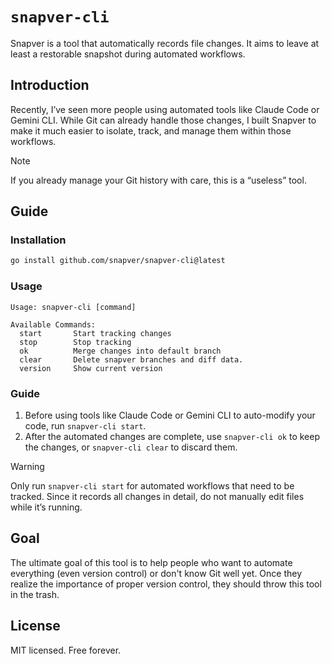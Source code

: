 # `snapver-cli`

Snapver is a tool that automatically records file changes. It aims to leave at least a restorable snapshot during automated workflows.

## Introduction

Recently, I’ve seen more people using automated tools like Claude Code or Gemini CLI.
While Git can already handle those changes, I built Snapver to make it much easier to isolate, track, and manage them within those workflows.

> [!NOTE]  
> If you already manage your Git history with care, this is a “useless” tool.

## Guide

### Installation

```sh
go install github.com/snapver/snapver-cli@latest
```

### Usage

```
Usage: snapver-cli [command]

Available Commands:
  start       Start tracking changes
  stop        Stop tracking
  ok          Merge changes into default branch
  clear       Delete snapver branches and diff data.
  version     Show current version
```

### Guide

1. Before using tools like Claude Code or Gemini CLI to auto-modify your code, run `snapver-cli start`.
2. After the automated changes are complete, use `snapver-cli ok` to keep the changes, or `snapver-cli clear` to discard them.

> [!WARNING]  
> Only run `snapver-cli start` for automated workflows that need to be tracked. Since it records all changes in detail, do not manually edit files while it’s running.

## Goal

The ultimate goal of this tool is to help people who want to automate everything (even version control) or don't know Git well yet. Once they realize the importance of proper version control, they should throw this tool in the trash.

## License

MIT licensed. Free forever.
